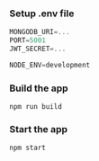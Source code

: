### Setup .env file

```js
MONGODB_URI=...
PORT=5001
JWT_SECRET=...

NODE_ENV=development
```

### Build the app

```shell
npm run build
```

### Start the app

```shell
npm start
```
